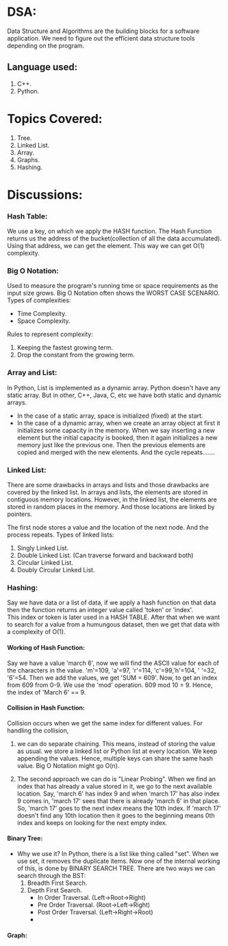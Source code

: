 # DSA: 
Data Structure and Algorithms are the building blocks for a software application. We need to figure out the efficient data structure tools depending on the program.

## Language used:
1. C++.
2. Python.

# Topics Covered:
1. Tree.
2. Linked List.
3. Array.
4. Graphs.
5. Hashing.

# Discussions:
### Hash Table:
We use a key, on which we apply the HASH function. The Hash Function returns us the address of 
the bucket(collection of all the data accumulated). Using that address, we can get the element.
This way we can get O(1) complexity.

### Big O Notation:
Used to measure the program's running time or space requirements as the input size grows. Big O Notation often shows the WORST CASE SCENARIO.
Types of complexities:
- Time Complexity.
- Space Complexity.
  
Rules to represent complexity:
1. Keeping the fastest growing term.
2. Drop the constant from the growing term.

### Array and List:
In Python, List is implemented as a dynamic array. Python doesn't have any static array. But in other, C++, Java, C, etc we have both static and dynamic arrays. 
- In the case of a static array, space is initialized (fixed) at the start. 
- In the case of a dynamic array, when we create an array object at first it initializes some capacity in the memory. When we say inserting a new element but the initial capacity is booked, then it again initializes a new memory just like the previous one. Then the previous elements are copied and merged with the new elements. And the cycle repeats.......

### Linked List:
There are some drawbacks in arrays and lists and those drawbacks are covered by the linked list.
In arrays and lists, the elements are stored in contiguous memory locations. However, in the linked list, the elements are stored in random places in the memory. And those locations are linked by pointers.

The first node stores a value and the location of the next node. And the process repeats.
Types of linked lists:
1. Singly Linked List.
2. Double Linked List. (Can traverse forward and backward both)
3. Circular Linked List.
4. Doubly Circular Linked List.

### Hashing:
Say we have data or a list of data, if we apply a hash function on that data then the function returns an integer value called 'token' or 'index'.  
This index or token is later used in a HASH TABLE. After that when we want to search for a value from a humungous dataset, then we get that data with a complexity of O(1).

#### Working of Hash Function:
Say we have a value 'march 6', now we will find the ASCII value for each of the characters in the value. 'm'=109, 'a'=97, 'r'=114, 'c'=99,'h'=104, ' '=32, '6'=54. Then we add the values, we get 'SUM = 609'.
Now, to get an index from 609 from 0-9. We use the 'mod' operation. 609 mod 10 = 9. Hence, the index of 'March 6' == 9.

#### Collision in Hash Function:
Collision occurs when we get the same index for different values. For handling the collision,
1. we can do separate chaining. This means, instead of storing the value as usual.
we store a linked list or Python list at every location. We keep appending the values. Hence, multiple keys can share the same hash value. Big O Notation might go O(n).

2. The second approach we can do is "Linear Probing". When we find an index that has already a value stored in it, we go to the next available location. Say,
'march 6' has index 9 and when 'march 17' has also index 9 comes in, 'march 17' sees that there is already 'march 6' in that place. So, 'march 17' goes to the next index means the 10th index. If 'march 17' doesn't find any 10th location then it goes to the beginning means 0th index and keeps on looking for the next empty index.

#### Binary Tree:
- Why we use it?
  In Python, there is a list like thing called "set". When we use set, it removes the duplicate   items. Now one of the internal working of this, is done by BINARY SEARCH TREE.
  There are two ways we can search through the BST:
  1. Breadth First Search.
  2. Depth First Search.
     - In Order Traversal. (Left->Root->Right)
     - Pre Order Traversal. (Root->Left->Right)
     - Post Order Traversal. (Left->Right->Root)
     - 
#### Graph:
